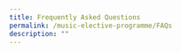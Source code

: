 ```yaml
---
title: Frequently Asked Questions
permalink: /music-elective-programme/FAQs
description: ""
---
```


